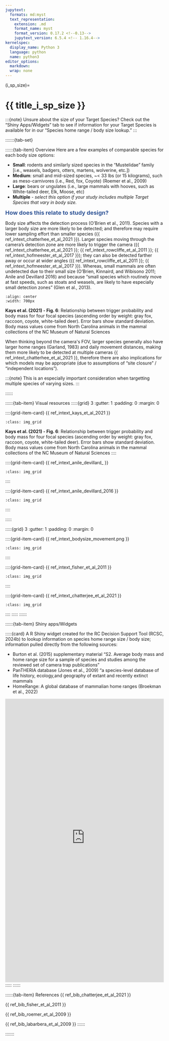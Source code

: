 ```yaml
---
jupytext:
  formats: md:myst
  text_representation:
    extension: .md
    format_name: myst
    format_version: 0.17.2 <!--0.13-->
    jupytext_version: 6.5.4 <!-- 1.16.4-->
kernelspec:
  display_name: Python 3
  language: python
  name: python3
editor_options: 
  markdown: 
  wrap: none
---
```

(i_sp_size)=
# {{ title_i_sp_size }}
:::{note}
Unsure about the size of your Target Species? Check out the “Shiny Apps/Widgets” tab to see if information for your Target Species is available for in our “Species home range / body size lookup.”
:::

:::::::{tab-set}

::::::{tab-item} Overview
Here are a few examples of comparable species for each body size options:
- **Small**: rodents and similarly sized species in the “Mustelidae” family [i.e., weasels, badgers, otters, martens, wolverine, etc.])
- **Medium**:  small and mid-sized species, ~< 33 lbs (or 15 kilograms), such as meso-carnivores (i.e., Red, fox, Coyote) (Roemer et al., 2009)
- **Large**:  bears or ungulates (i.e., large mammals with hooves, such as White-tailed deer, Elk, Moose, etc)
- **Multiple** - *select this option if your study includes multiple Target Species that vary in body size.*

**<font size="4"><span style="color:#2F5496">How does this relate to study design?</font></span>**

Body size affects the detection process (O’Brien et al., 2011). Species with a larger body size are more likely to be detected; and therefore may require lower sampling effort than smaller species ({{ ref_intext_chatterhee_et_al_2021 }}). Larger species moving through the camera’s detection zone are more likely to trigger the camera ({{ ref_intext_chatterhee_et_al_2021 }}; {{ ref_intext_rowcliffe_et_al_2011 }}; {{ ref_intext_hofmeester_et_al_2017 }}); they can also be detected farther away or occur at wider angles ({{ ref_intext_rowcliffe_et_al_2011 }}; {{ ref_intext_hofmeester_et_al_2017 }}). Whereas, small mammals are often undetected due to their small size (O’Brien,  Kinnaird, and Wibisono 2011; Anile and Devillard 2016) and because “small species which routinely move at fast speeds, such as stoats and weasels, are likely to have especially small detection zones” (Glen et al., 2013).

```{figure} ../03_images/03_image_files/kays_et_al_2021_fig6_clipped.png
:align: center
:width: 700px
```
**Kays et al. (2021) - Fig. 6**: Relationship between trigger probability and body mass for four focal species (ascending order by weight: gray fox, raccoon, coyote, white-tailed deer). Error bars show standard deviation. Body mass values come from North Carolina animals in the mammal collections of the NC Museum of Natural Sciences

When thinking beyond the camera's FOV, larger species generally also have larger home ranges (Garland, 1983) and daily movement distances, making them more likely to be detected at multiple cameras {{ ref_intext_chatterhee_et_al_2021 }}, therefore there are also implications for which models may be appropriate (due to assumptions of “site closure” / “independent locations”).

:::{note}
This is an especially important consideration when targetting multiple species of varying sizes.
:::

::::::

::::::{tab-item} Visual resources
:::::{grid} 3
:gutter: 1
:padding: 0
:margin: 0

::::{grid-item-card} {{ ref_intext_kays_et_al_2021 }}
```{figure} ../03_images/03_image_files/kays_et_al_2021_fig6_clipped.png
:class: img_grid
```
**Kays et al. (2021) - Fig. 6**: Relationship between trigger probability and body mass for four focal species (ascending order by weight: gray fox, raccoon, coyote, white-tailed deer). Error bars show standard deviation. Body mass values come from North Carolina animals in the mammal collections of the NC Museum of Natural Sciences
::::

::::{grid-item-card} {{ ref_intext_anile_devillard_ }}
```{figure} ../03_images/03_image_files/anile_devillard_2016_fig2.jpg
:class: img_grid
```
::::

::::{grid-item-card} {{ ref_intext_anile_devillard_2016 }}
```{figure} ../03_images/03_image_files/anile_devillard_2016_fig3.png
:class: img_grid
```
::::

:::::

:::::{grid} 3
:gutter: 1
:padding: 0
:margin: 0

::::{grid-item-card} {{ ref_intext_bodysize_movement.png }}
```{figure} ../03_images/03_image_files/no_ref/bodysize_movement.png 
:class: img_grid
```
::::

::::{grid-item-card} {{ ref_intext_fisher_et_al_2011 }}
```{figure} ../03_images/03_image_files/fisher_et_al_2011_fig6.png 
:class: img_grid
```
::::

::::{grid-item-card} {{ ref_intext_chatterjee_et_al_2021 }}
```{figure} ../03_images/03_image_files/chatterjee_et_al_2021_table2.png
:class: img_grid
```
::::
:::::
::::::

::::::{tab-item} Shiny apps/Widgets

:::::{card}
A R Shiny widget created for the RC Decision Support Tool (RCSC, 2024b) to lookup information on species home range size / body size; information pulled directly from the following sources:
- Burton et al. (2015) supplementary material “S2. Average body mass and home range size for a sample of species and studies among the reviewed set of camera trap publications”
- PanTHERIA database (Jones et al., 2009) “a species-level database of life history, ecology,and geography of extant and recently extinct mammals
- HomeRange: A global database of mammalian home ranges (Broekman et al., 2022)

<iframe 
    width="100%"
    height="900"
    src="https://7e2l38-cassondra-stevenson.shinyapps.io/lu_species_homerange/"
    frameborder="0" 
    allow="accelerometer; autoplay; clipboard-write; encrypted-media; gyroscope; picture-in-picture"
    allowfullscreen>
</iframe>
:::::
::::::

::::::{tab-item} References
{{ ref_bib_chatterjee_et_al_2021 }}

{{ ref_bib_fisher_et_al_2011 }}

{{ ref_bib_roemer_et_al_2009 }}

{{ ref_bib_labarbera_et_al_2009 }}
::::::

:::::::